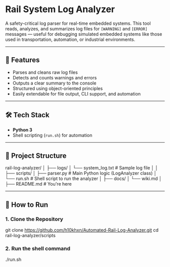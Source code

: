 # Rail System Log Analyzer

A safety-critical log parser for real-time embedded systems. This tool reads, analyzes, and summarizes log files for `[WARNING]` and `[ERROR]` messages — useful for debugging simulated embedded systems like those used in transportation, automation, or industrial environments.

---

## 🔧 Features

- Parses and cleans raw log files
- Detects and counts warnings and errors
- Outputs a clear summary to the console
- Structured using object-oriented principles
- Easily extendable for file output, CLI support, and automation

---

## 🛠 Tech Stack

- **Python 3**
- Shell scripting (`run.sh`) for automation

---

## 📂 Project Structure

rail-log-analyzer/
│
├── logs/
│ └── system_log.txt # Sample log file
│
│
├── scripts/
│ ├── parser.py # Main Python logic (LogAnalyzer class)
│ └── run.sh # Shell script to run the analyzer
│
├── docs/
│ └── wiki.md 
│
├── README.md # You're here 


---

## 🚀 How to Run

### 1. Clone the Repository

git clone https://github.com/h10khxn/Automated-Rail-Log-Analyzer.git
cd rail-log-analyzer/scripts

### 2. Run the shell command
./run.sh